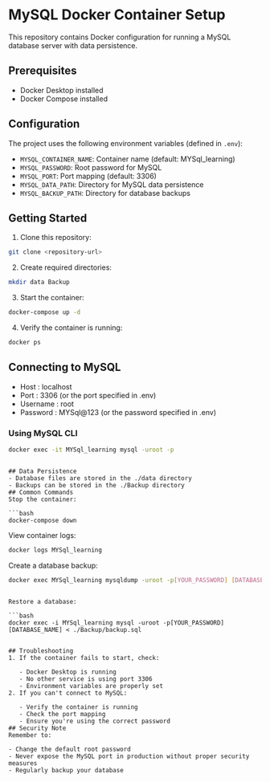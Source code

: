 # MySQL Docker Container Setup

This repository contains Docker configuration for running a MySQL database server with data persistence.

## Prerequisites

- Docker Desktop installed
- Docker Compose installed

## Configuration

The project uses the following environment variables (defined in `.env`):

- `MYSQL_CONTAINER_NAME`: Container name (default: MYSql_learning)
- `MYSQL_PASSWORD`: Root password for MySQL
- `MYSQL_PORT`: Port mapping (default: 3306)
- `MYSQL_DATA_PATH`: Directory for MySQL data persistence
- `MYSQL_BACKUP_PATH`: Directory for database backups

## Getting Started

1. Clone this repository:
```bash
git clone <repository-url>
```
2. Create required directories:
```bash
mkdir data Backup
 ```

3. Start the container:
```bash
docker-compose up -d
 ```

4. Verify the container is running:
```bash
docker ps
 ```

## Connecting to MySQL
- Host : localhost
- Port : 3306 (or the port specified in .env)
- Username : root
- Password : MYSql@123 (or the password specified in .env)
### Using MySQL CLI
```bash
docker exec -it MYSql_learning mysql -uroot -p
 ```
```

## Data Persistence
- Database files are stored in the ./data directory
- Backups can be stored in the ./Backup directory
## Common Commands
Stop the container:

```bash
docker-compose down
 ```

View container logs:

```bash
docker logs MYSql_learning
 ```

Create a database backup:

```bash
docker exec MYSql_learning mysqldump -uroot -p[YOUR_PASSWORD] [DATABASE_NAME] > ./Backup/backup.sql
 ```
```

Restore a database:

```bash
docker exec -i MYSql_learning mysql -uroot -p[YOUR_PASSWORD] [DATABASE_NAME] < ./Backup/backup.sql
 ```
```

## Troubleshooting
1. If the container fails to start, check:
   
   - Docker Desktop is running
   - No other service is using port 3306
   - Environment variables are properly set
2. If you can't connect to MySQL:
   
   - Verify the container is running
   - Check the port mapping
   - Ensure you're using the correct password
## Security Note
Remember to:

- Change the default root password
- Never expose the MySQL port in production without proper security measures
- Regularly backup your database